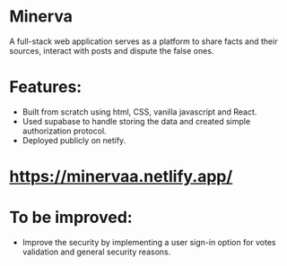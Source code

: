 # Minerva 
A full-stack web application serves as a platform to share facts and their sources, interact with posts and dispute the false ones.

# Features:
* Built from scratch using html, CSS, vanilla javascript and React.
* Used supabase to handle storing the data and created simple authorization protocol.
* Deployed publicly on netify.

# https://minervaa.netlify.app/ 

# To be improved:
* Improve the security by implementing a user sign-in option for votes validation and general security reasons.
